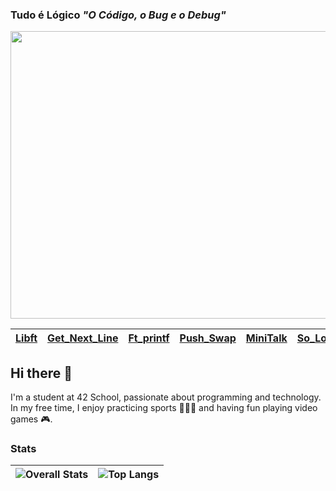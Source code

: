 <h3>Tudo é Lógico <em>"O Código, o Bug e o Debug"</em></h3>

<p align="center">
  <img  src="https://raw.githubusercontent.com/gist/vininjr/d29bb07bdadb41e4b0923bc8fa748b1a/raw/88f20c9d749d756be63f22b09f3c4ac570bc5101/programming.gif" alt="Banner" width="1920" height="460">
</p>

| [Libft](https://github.com/emanuel-malungo/libft) | [Get_Next_Line]() | [Ft_printf](https://github.com/emanuel-malungo/ft_printf) | [Push_Swap](https://github.com/emanuel-malungo/push_swap) | [MiniTalk](https://github.com/emanuel-malungo/minitalk) | [So_Long](https://github.com/emanuel-malungo/so_long) | [Born2BeRoot]() |
|--|--|--|--|--|--|--|

## Hi there 👋 

I'm a student at 42 School, passionate about programming and technology. In my free time, I enjoy practicing sports 🏋🏻‍♂️ and having fun playing video games 🎮.

### Stats

| ![Overall Stats](https://github-readme-stats.vercel.app/api?username=emanuel-malungo&include_all_commits=true&count_private=true&show_icons=true&hide_border=true&title_color=ff6347&icon_color=32cd32&bg_color=1e1e1e) | ![Top Langs](https://github-readme-stats.vercel.app/api/top-langs/?username=emanuel-malungo&layout=donut&hide=css,html&hide_border=true&title_color=ff6347&bg_color=1e1e1e) |
| ------------- | ------------- |




